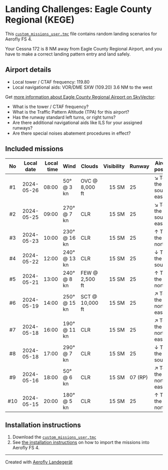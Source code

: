 # Landing Challenges: Eagle County Regional (KEGE)

This [`custom_missions_user.tmc`](./custom_missions_user.tmc) file contains random landing scenarios for Aerofly FS 4.

Your Cessna 172 is 8 NM away from Eagle County Regional Airport, and you have to make a correct landing pattern entry and land safely.

## Airport details

- Local tower / CTAF frequency: 119.80
- Local navigational aids: VOR/DME SXW (109.20) 3.6 NM to the west

Get [more information about Eagle County Regional Airport on SkyVector](https://skyvector.com/airport/KEGE):

- What is the tower / CTAF frequency?
- What is the Traffic Pattern Altitude (TPA) for this airport?
- Has the runway standard left turns, or right turns?
- Are there additional navigational aids like ILS for your assigned runways?
- Are there special noises abatement procedures in effect?

## Included missions

| No  | Local date | Local time | Wind         | Clouds          | Visibility | Runway  | Aircraft position    |
| :-: | ---------- | ---------: | ------------ | --------------- | ---------: | ------- | -------------------- |
| #1  | 2024-05-26 |      08:00 | 50° @ 3 kn   | OVC @ 8,000 ft  |      15 SM | 25      | ↘ To the south-east |
| #2  | 2024-05-25 |      09:00 | 270° @ 7 kn  | CLR             |      15 SM | 25      | ↘ To the south-east |
| #3  | 2024-05-23 |      10:00 | 230° @ 16 kn | CLR             |      15 SM | 25      | ↑ To the north       |
| #4  | 2024-05-22 |      12:00 | 240° @ 13 kn | CLR             |      15 SM | 25      | ↓ To the south       |
| #5  | 2024-05-21 |      13:00 | 240° @ 8 kn  | FEW @ 2,500 ft  |      15 SM | 25      | ↑ To the north       |
| #6  | 2024-05-19 |      14:00 | 250° @ 15 kn | SCT @ 10,000 ft |      15 SM | 25      | ↗ To the north-east |
| #7  | 2024-05-18 |      16:00 | 190° @ 11 kn | CLR             |      15 SM | 25      | ↗ To the north-east |
| #8  | 2024-05-18 |      17:00 | 290° @ 7 kn  | CLR             |      15 SM | 25      | ↓ To the south       |
| #9  | 2024-05-16 |      18:00 | 50° @ 6 kn   | CLR             |      15 SM | 07 (RP) | ↗ To the north-east |
| #10 | 2024-05-15 |      20:00 | 180° @ 5 kn  | CLR             |      15 SM | 25      | ↑ To the north       |

## Installation instructions

1. Download the [`custom_missions_user.tmc`](./custom_missions_user.tmc)
2. See [the installation instructions](https://fboes.github.io/aerofly-missions/docs/generic-installation.html) on how to import the missions into Aerofly FS 4.

---

Created with [Aerofly Landegerät](https://github.com/fboes/aerofly-patterns)
